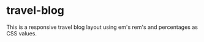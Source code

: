 # travel-blog

This is a responsive travel blog layout using em's rem's and percentages as CSS values. 
